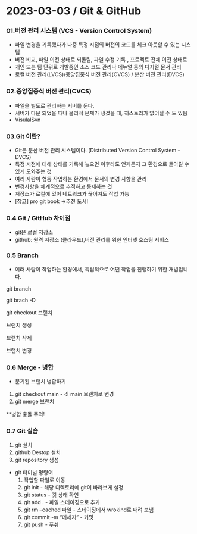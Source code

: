 # 2023-03-03 / Git & GitHub

### 01.버전 관리 시스템 (VCS - Version Control System)

- 파일 변경을 기록했다가 나중 특정 시점의 버전의 코드를 체크 아웃할 수 있는 시스템
- 버전 비교, 파일 이전 상태로 되돌림, 파일 수정 기록 , 프로젝트 전체 이전 상태로
- 개인 또는 팀 단위로 개발중인 소스 코드 관리나 메뉴얼 등의 디지털 문서 관리
- 로컬 버전 관리(LVCS)/중앙집중식 버전 관리(CVCS) / 분산 버전 관리(DVCS)

### 02.중앙집중식 버전 관리(CVCS)

- 파일을 별도로 관리하는 서버를 둔다.
- 서버가 다운 되었을 때나 물리적 문제가 생겼을 때, 히스토리가 없어질 수 도 있음
- VisulalSvn

### 03.Git 이란?

- Git은 분산 버전 관리 시스템이다. (Distributed Version Control System -DVCS)
- 특정 시점에 대해 상태를 기록해 놓으면 이후라도 언제든지 그 환경으로 돌아갈 수 있게 도와주는 것
- 여러 사람이 협동 작업하는 환경에서 문서의 변경 사항을 관리
- 변경사항을 체계적으로 추적하고 통제하는 것
- 저장소가 로컬에 있어 네트워크가 끊어져도 작업 가능
- [참고] pro git book →추천 도서!

### 0.4 Git / GitHub 차이점

- git은 로컬 저장소
- github:  원격 저장소 (클라우드),버전 관리를 위한 인터넷 호스팅 서비스

### 0.5 Branch

- 여러 사람이 작업하는 환경에서, 독립적으로 어떤 작업을 진행하기 위한 개념입니다.

git branch

git brach -D

git checkout 브랜치

브랜치 생성

브랜치 삭제

브랜치 변경

### 0.6 Merge - 병합

- 분기된 브랜치 병합하기
1.  git checkout main - 깃 main 브랜치로 변경
2. git merge 브랜치

**병합 충돌 주의!

### 0.7 Git 실습

1. git 설치
2. github Destop 설치
3. git repository 생성
- git 터미널 명령어
    1. 작업할 파일로 이동
    2. git init - 해당 디렉토리에 git이 바라보게 설정
    3. git status - 깃 상태 확인
    4. git add  .  - 파일 스테이징으로 추가
    5. git rm –cached 파일 - 스테이징에서 wrokind로 내려 보냄
    6. git commit -m “메세지” - 커밋
    7. git push - 푸쉬
